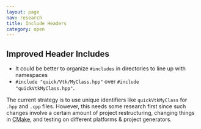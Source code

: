 ```yaml
---
layout: page
nav: research
title: Include Headers
category: open
---
```


## Improved Header Includes
- It could be better to organize `#includes` in directories to line up with namespaces
- `#include "quick/Vtk/MyClass.hpp"` over `#include "quickVtkMyClass.hpp"`.

The current strategy is to use unique identifiers like `quickVtkMyClass` for `.hpp` and `.cpp` files. However, this needs some research first since such changes involve a certain amount of project restructuring, changing things in [CMake](https://cmake.org/), and testing on different platforms & project generators.
